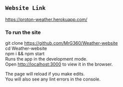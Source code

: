 ## `Website Link`
https://proton-weather.herokuapp.com/

### To run the site
git clone https://github.com/MrG360/Weather-website<br />
cd Weather-website<br />
npm i && npm start<br />
Runs the app in the development mode.<br />
Open [http://localhost:3000](http://localhost:3000) to view it in the browser.

The page will reload if you make edits.<br />
You will also see any lint errors in the console.
